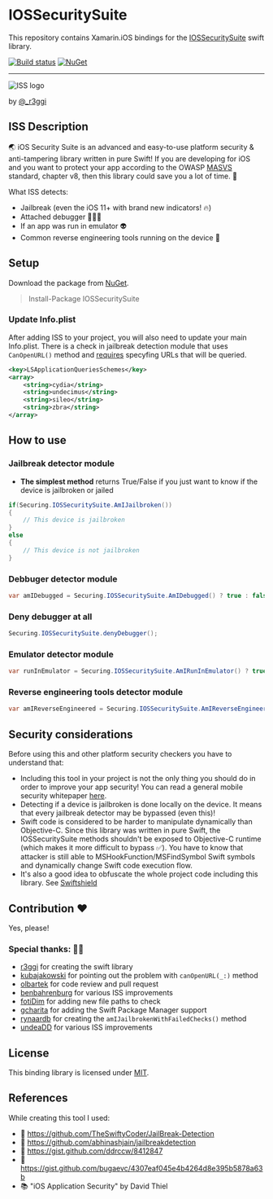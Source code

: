 # IOSSecuritySuite

This repository contains Xamarin.iOS bindings for the [IOSSecuritySuite](https://github.com/securing/IOSSecuritySuite) swift library.

[![Build status](https://dev.azure.com/nicolasmilcoff/IOSSecuritySuite/_apis/build/status/nmilcoff.IOSSecuritySuite)](https://dev.azure.com/nicolasmilcoff/IOSSecuritySuite/_build/latest?definitionId=2)
[![NuGet](https://img.shields.io/nuget/v/IOSSecuritySuite.svg?label=NuGet)](https://www.nuget.org/packages/IOSSecuritySuite)

-----

![ISS logo](https://raw.githubusercontent.com/securing/IOSSecuritySuite/master/logo.png)

by [@_r3ggi](https://twitter.com/_r3ggi)

## ISS Description
🌏 iOS Security Suite is an advanced and easy-to-use platform security & anti-tampering library written in pure Swift! If you are developing for iOS and you want to protect your app according to the OWASP [MASVS](https://github.com/OWASP/owasp-masvs) standard, chapter v8, then this library could save you a lot of time. 🚀

What ISS detects:

* Jailbreak (even the iOS 11+ with brand new indicators! 🔥)
* Attached debugger 👨🏻‍🚀
* If an app was run in emulator 👽
* Common reverse engineering tools running on the device 🔭

## Setup

Download the package from [NuGet](https://www.nuget.org/packages/IOSSecuritySuite).

> Install-Package IOSSecuritySuite

### Update Info.plist
After adding ISS to your project, you will also need to update your main Info.plist. There is a check in jailbreak detection module that uses ```CanOpenURL()``` method and [requires](https://developer.apple.com/documentation/uikit/uiapplication/1622952-canopenurl) specyfing URLs that will be queried.

```xml
<key>LSApplicationQueriesSchemes</key>
<array>
	<string>cydia</string>
	<string>undecimus</string>
	<string>sileo</string>
	<string>zbra</string>
</array>
```  

## How to use

### Jailbreak detector module

* **The simplest method** returns True/False if you just want to know if the device is jailbroken or jailed

```c#
if(Securing.IOSSecuritySuite.AmIJailbroken()) 
{
	// This device is jailbroken
}
else 
{
	// This device is not jailbroken
}
```

### Debbuger detector module
```c#
var amIDebugged = Securing.IOSSecuritySuite.AmIDebugged() ? true : false;
```

### Deny debugger at all
```c#
Securing.IOSSecuritySuite.denyDebugger();
```

### Emulator detector module
```c#
var runInEmulator = Securing.IOSSecuritySuite.AmIRunInEmulator() ? true : false;
```

### Reverse engineering tools detector module
```c#
var amIReverseEngineered = Securing.IOSSecuritySuite.AmIReverseEngineered() ? true : false;
```

## Security considerations
Before using this and other platform security checkers you have to understand that:

* Including this tool in your project is not the only thing you should do in order to improve your app security! You can read a general mobile security whitepaper [here](https://www.securing.biz/en/mobile-application-security-best-practices/index.html).
* Detecting if a device is jailbroken is done locally on the device. It means that every jailbreak detector may be bypassed (even this)! 
* Swift code is considered to be harder to manipulate dynamically than Objective-C. Since this library was written in pure Swift, the IOSSecuritySuite methods shouldn't be exposed to Objective-C runtime (which makes it more difficult to bypass ✅). You have to know that attacker is still able to MSHookFunction/MSFindSymbol Swift symbols and dynamically change Swift code execution flow.
* It's also a good idea to obfuscate the whole project code including this library. See [Swiftshield](https://github.com/rockbruno/swiftshield)

## Contribution ❤️
Yes, please! 

### Special thanks: 👏🏻

* [r3ggi](https://github.com/r3ggi) for creating the swift library
* [kubajakowski](https://github.com/kubajakowski) for pointing out the problem with ```canOpenURL(_:)``` method
* [olbartek](https://github.com/olbartek) for code review and pull request 
* [benbahrenburg](https://github.com/benbahrenburg) for various ISS improvements
* [fotiDim](https://github.com/fotiDim) for adding new file paths to check
* [gcharita](https://github.com/gcharita) for adding the Swift Package Manager support
* [rynaardb](https://github.com/rynaardb) for creating the `amIJailbrokenWithFailedChecks()` method
* [undeaDD](https://github.com/undeaDD) for various ISS improvements

## License

This binding library is licensed under [MIT](https://github.com/nmilcoff/IOSSecuritySuite/blob/master/LICENSE).

## References
While creating this tool I used:

* 🔗 https://github.com/TheSwiftyCoder/JailBreak-Detection
* 🔗 https://github.com/abhinashjain/jailbreakdetection 
* 🔗 https://gist.github.com/ddrccw/8412847
* 🔗 https://gist.github.com/bugaevc/4307eaf045e4b4264d8e395b5878a63b
* 📚 "iOS Application Security" by David Thiel
